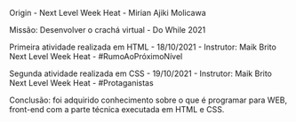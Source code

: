 Origin - Next Level Week Heat - Mirian Ajiki Molicawa

Missão: Desenvolver o crachá virtual - Do While 2021

Primeira atividade realizada em HTML - 18/10/2021 - Instrutor: Maik Brito
Next Level Week Heat - #RumoAoPróximoNível

Segunda atividade realizada em CSS - 19/10/2021 - Instrutor: Maik Brito
Next Level Week Heat - #Protaganistas

Conclusão: foi adquirido conhecimento sobre o que é programar para WEB, front-end com a parte técnica executada em HTML e CSS.

